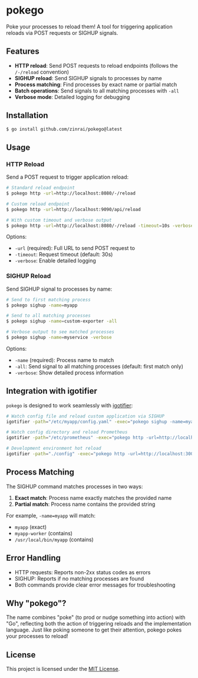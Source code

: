 # pokego

Poke your processes to reload them! A tool for triggering application reloads via POST requests or SIGHUP signals.

## Features

- **HTTP reload**: Send POST requests to reload endpoints (follows the `/-/reload` convention)
- **SIGHUP reload**: Send SIGHUP signals to processes by name
- **Process matching**: Find processes by exact name or partial match
- **Batch operations**: Send signals to all matching processes with `-all`
- **Verbose mode**: Detailed logging for debugging

## Installation

```bash
$ go install github.com/zinrai/pokego@latest
```

## Usage

### HTTP Reload

Send a POST request to trigger application reload:

```bash
# Standard reload endpoint
$ pokego http -url=http://localhost:8080/-/reload

# Custom reload endpoint
$ pokego http -url=http://localhost:9090/api/reload

# With custom timeout and verbose output
$ pokego http -url=http://localhost:8080/-/reload -timeout=10s -verbose
```

Options:

- `-url` (required): Full URL to send POST request to
- `-timeout`: Request timeout (default: 30s)
- `-verbose`: Enable detailed logging

### SIGHUP Reload

Send SIGHUP signal to processes by name:

```bash
# Send to first matching process
$ pokego sighup -name=myapp

# Send to all matching processes
$ pokego sighup -name=custom-exporter -all

# Verbose output to see matched processes
$ pokego sighup -name=myservice -verbose
```

Options:
- `-name` (required): Process name to match
- `-all`: Send signal to all matching processes (default: first match only)
- `-verbose`: Show detailed process information

## Integration with igotifier

`pokego` is designed to work seamlessly with [igotifier](https://github.com/zinrai/igotifier):

```bash
# Watch config file and reload custom application via SIGHUP
igotifier -path="/etc/myapp/config.yaml" -exec="pokego sighup -name=myapp"

# Watch config directory and reload Prometheus
igotifier -path="/etc/prometheus" -exec="pokego http -url=http://localhost:9090/-/reload"

# Development environment hot reload
igotifier -path="./config" -exec="pokego http -url=http://localhost:3000/-/reload"
```

## Process Matching

The SIGHUP command matches processes in two ways:
1. **Exact match**: Process name exactly matches the provided name
2. **Partial match**: Process name contains the provided string

For example, `-name=myapp` will match:
- `myapp` (exact)
- `myapp-worker` (contains)
- `/usr/local/bin/myapp` (contains)

## Error Handling

- HTTP requests: Reports non-2xx status codes as errors
- SIGHUP: Reports if no matching processes are found
- Both commands provide clear error messages for troubleshooting

## Why "pokego"?

The name combines "poke" (to prod or nudge something into action) with "Go", reflecting both the action of triggering reloads and the implementation language. Just like poking someone to get their attention, pokego pokes your processes to reload!

## License

This project is licensed under the [MIT License](./LICENSE).
